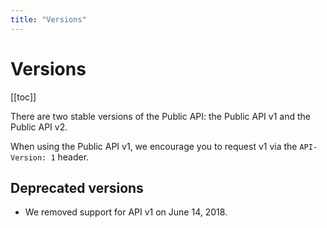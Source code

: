 ```yaml
---
title: "Versions"
---
```


# Versions

[[toc]]

There are two stable versions of the Public API: the Public API v1 and the Public API v2.

When using the Public API v1, we encourage you to request v1 via the `API-Version: 1` header.

## Deprecated versions

- We removed support for API v1 on June 14, 2018.
